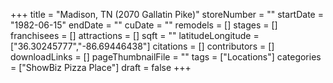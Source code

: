 +++
title = "Madison, TN (2070 Gallatin Pike)"
storeNumber = ""
startDate = "1982-06-15"
endDate = ""
cuDate = ""
remodels = []
stages = []
franchisees = []
attractions = []
sqft = ""
latitudeLongitude = ["36.30245777","-86.69446438"]
citations = []
contributors = []
downloadLinks = []
pageThumbnailFile = ""
tags = ["Locations"]
categories = ["ShowBiz Pizza Place"]
draft = false
+++
